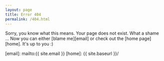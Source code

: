 ```yaml
---
layout: page
title: Error 404
permalink: /404.html
---
```


Sorry, you know what this means. Your page does not exist. What a shame &hellip;
Now you can either [blame me][email] or check out the [home page][home]. It's up to you :)

[email]: mailto:{{ site.email }}
[home]: {{ site.baseurl }}/
